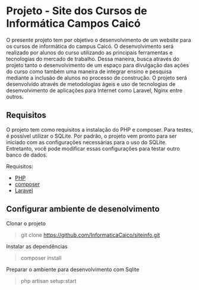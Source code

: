 # Projeto - Site dos Cursos de Informática Campos Caicó

O presente projeto tem por objetivo o desenvolvimento de um website para os cursos de informática do campus Caicó. O desenvolvimento será realizado por alunos do curso utilizando as principais ferramentas e tecnologias do mercado de trabalho. Dessa maneira, busca através do projeto tanto o desenvolvimento de um espaço para divulgação das ações do curso como também uma maneira de integrar ensino e pesquisa mediante a inclusão de alunos no processo de construção. O projeto será desenvolvido através de metodologias ágeis e uso de tecnologias de desenvolvimento de aplicações para Internet como Laravel, Nginx entre outros.

## Requisitos

O projeto tem como requisitos a instalação do PHP e composer. Para testes, é possível utilizar o SQLite. Por padrão, o projeto vem pronto para ser iniciado com as configurações necessárias para o uso do SQLite. Entretanto, você pode modificar essas configurações para testar outro banco de dados.

Requisitos:
- [PHP](www.php.net)
- [composer](https://www.getcomposer.org/)
- [Laravel](https://laravel.com)


## Configurar ambiente de desenolvimento

Clonar o projeto
> git clone https://github.com/InformaticaCaico/siteinfo.git

Instalar as dependências 
> composer install 

Preparar o ambiente para desenvolvimento com Sqlite
> php artisan setup:start

